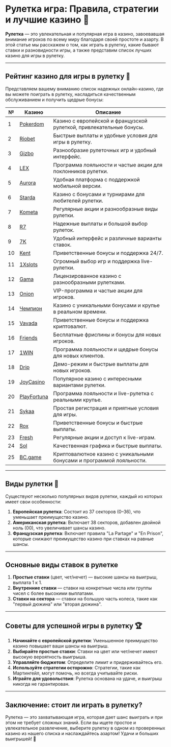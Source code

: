 # Рулетка игра: Правила, стратегии и лучшие казино 🎲

**Рулетка** — это увлекательная и популярная игра в казино, завоевавшая внимание игроков по всему миру благодаря своей простоте и азарту. В этой статье мы расскажем о том, как играть в рулетку, какие бывают ставки и разновидности игры, а также представим список лучших казино для игры в рулетку.

---

## Рейтинг казино для игры в рулетку 🎰

Представляем вашему вниманию список надежных онлайн-казино, где вы можете поиграть в рулетку, насладиться качественным обслуживанием и получить щедрые бонусы:

| №  | Казино      | Описание                                                   |
|----|-------------|------------------------------------------------------------|
| 1  | [Pokerdom](https://brandplay.link/4k77v2yx) | Казино с европейской и французской рулеткой, привлекательные бонусы. |
| 2  | [Riobet](https://brandplay.link/7xBLTPyj) | Быстрые выплаты и удобные условия для игры в рулетку. |
| 3  | [Gizbo](https://brandplay.link/bprXw4YV) | Разнообразие рулеточных игр и удобный интерфейс. |
| 4  | [LEX](https://brandplay.link/zW4hdDFV) | Программа лояльности и частые акции для поклонников рулетки. |
| 5  | [Aurora](https://10trafic-stat2.com/click/668546556bcc6313411604bd/6766/13032/subaccount) | Удобная платформа с поддержкой мобильной версии. |
| 6  | [Starda](https://brandplay.link/fB7xwRFL) | Казино с бонусами и турнирами для любителей рулетки. |
| 7  | [Kometa](https://brandplay.link/8ZymQJV8) | Регулярные акции и разнообразные виды рулетки. |
| 8  | [R7](https://brandplay.link/bMd3Yjsw) | Надежные выплаты и большой выбор рулеток. |
| 9  | [7K](https://brandplay.link/BvQyFShp) | Удобный интерфейс и различные варианты ставок. |
| 10 | [Kent](https://brandplay.link/Fv2WP3js) | Приветственные бонусы и поддержка 24/7. |
| 11 | [1Xslots](https://brandplay.link/hSB1khtr) | Огромный выбор игр и поддержка live-рулетки. |
| 12 | [Gama](https://brandplay.link/j6NMKsDz) | Лицензированное казино с разнообразными рулетками. |
| 13 | [Onion](https://brandplay.link/zBGRVpQ9) | VIP-программа и частые акции для игроков. |
| 14 | [Чемпион](https://temon-gter.cfd/go/lRq?p80412p304504pcc44t17455) | Казино с уникальными бонусами и крупье в реальном времени. |
| 15 | [Vavada](https://vavadapartner.pro/?promo=ea5c9275-6854-4505-94fc-95ab18221945-linkb2) | Приветственные бонусы и поддержка криптовалют. |
| 16 | [Friends](https://gofriends.vc/linkb2) | Бесплатные фриспины и бонусы для новых игроков. |
| 17 | [1WIN](https://brandplay.link/smXVpBbG) | Программа лояльности и щедрые бонусы для новых клиентов. |
| 18 | [Drip](https://drp-ircp01.com/c07e6a3db) | Демо-режим и быстрые выплаты для новых игроков. |
| 19 | [JoyCasino](https://rpc30.call2me.pro/?/ru/registration?apkpop=0&partner=p24970p3291217pc98f) | Популярное казино с интересными вариантами рулетки. |
| 20 | [PlayFortuna](https://fortunapromo.net/alt/playfortuna/registration?0dc4a9362a71feb7e3f165fb8e766f70) | Программа лояльности и live-рулетка с реальными крупье. |
| 21 | [Sykaa](https://s-two-way.com/?source=linkb2&pid=30697) | Простая регистрация и приятные условия для игры. |
| 22 | [Rox](https://rox-pvwfpjgcxe.com/cb1ee18a5) | Приветственные бонусы и быстрые выплаты. |
| 23 | [Fresh](https://fresh-eumwkxwao.com/c3f7b485d) | Регулярные акции и доступ к live-играм. |
| 24 | [Sol](https://sol-mmtdzfbaco.com/cb2415bca) | Качественная графика и быстрые выплаты. |
| 25 | [BC.game](https://partnerbcgame.com/dcc53d441) | Криптовалютное казино с уникальными бонусами и программой лояльности. |

---

## Виды рулетки 🎲

Существуют несколько популярных видов рулетки, каждый из которых имеет свои особенности:

1. **Европейская рулетка**: Состоит из 37 секторов (0–36), что уменьшает преимущество казино.
2. **Американская рулетка**: Включает 38 секторов, добавлен двойной ноль (00), что увеличивает шансы казино.
3. **Французская рулетка**: Включает правила "La Partage" и "En Prison", которые снижают преимущество казино при ставках на равные шансы.

---

## Основные виды ставок в рулетке

1. **Простые ставки** (цвет, чет/нечет) — высокие шансы на выигрыш, выплата 1 к 1.
2. **Внутренние ставки** — ставки на конкретные числа или группы чисел с более высокими выплатами.
3. **Ставки на сектора** — ставки на большую часть колеса, такие как "первый дюжина" или "вторая дюжина".

---

## Советы для успешной игры в рулетку 🏆

1. **Начинайте с европейской рулетки**: Уменьшенное преимущество казино повышает ваши шансы на выигрыш.
2. **Выбирайте простые ставки**: Ставки на цвет или чет/нечет имеют высокую вероятность выигрыша.
3. **Управляйте бюджетом**: Определите лимит и придерживайтесь его.
4. **Используйте стратегии осторожно**: Стратегии, такие как Мартингейл, могут помочь, но всегда учитывайте риски.
5. **Играйте для удовольствия**: Рулетка основана на удаче, и выигрыш никогда не гарантирован.

---

## Заключение: стоит ли играть в рулетку?

Рулетка — это захватывающая игра, которая дает шанс выиграть и при этом не требует сложных знаний. Если вы ищете простое и увлекательное развлечение, выберите рулетку в одном из проверенных казино из нашего списка и наслаждайтесь азартом! Удачи и больших выигрышей! 🎉
